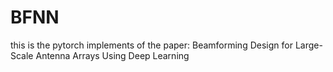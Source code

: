 # BFNN
this is the pytorch implements of the paper: Beamforming Design for Large-Scale Antenna Arrays Using Deep Learning
